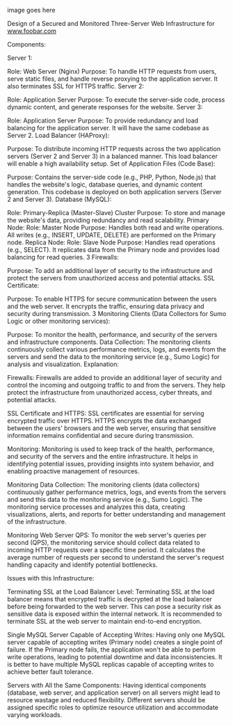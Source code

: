image goes here

Design of a Secured and Monitored Three-Server Web Infrastructure for www.foobar.com

Components:

Server 1:

Role: Web Server (Nginx)
Purpose: To handle HTTP requests from users, serve static files, and handle reverse proxying to the application server. It also terminates SSL for HTTPS traffic.
Server 2:

Role: Application Server
Purpose: To execute the server-side code, process dynamic content, and generate responses for the website.
Server 3:

Role: Application Server
Purpose: To provide redundancy and load balancing for the application server. It will have the same codebase as Server 2.
Load Balancer (HAProxy):

Purpose: To distribute incoming HTTP requests across the two application servers (Server 2 and Server 3) in a balanced manner. This load balancer will enable a high availability setup.
Set of Application Files (Code Base):

Purpose: Contains the server-side code (e.g., PHP, Python, Node.js) that handles the website's logic, database queries, and dynamic content generation. This codebase is deployed on both application servers (Server 2 and Server 3).
Database (MySQL):

Role: Primary-Replica (Master-Slave) Cluster
Purpose: To store and manage the website's data, providing redundancy and read scalability.
Primary Node:
Role: Master Node
Purpose: Handles both read and write operations. All writes (e.g., INSERT, UPDATE, DELETE) are performed on the Primary node.
Replica Node:
Role: Slave Node
Purpose: Handles read operations (e.g., SELECT). It replicates data from the Primary node and provides load balancing for read queries.
3 Firewalls:

Purpose: To add an additional layer of security to the infrastructure and protect the servers from unauthorized access and potential attacks.
SSL Certificate:

Purpose: To enable HTTPS for secure communication between the users and the web server. It encrypts the traffic, ensuring data privacy and security during transmission.
3 Monitoring Clients (Data Collectors for Sumo Logic or other monitoring services):

Purpose: To monitor the health, performance, and security of the servers and infrastructure components.
Data Collection:
The monitoring clients continuously collect various performance metrics, logs, and events from the servers and send the data to the monitoring service (e.g., Sumo Logic) for analysis and visualization.
Explanation:

Firewalls: Firewalls are added to provide an additional layer of security and control the incoming and outgoing traffic to and from the servers. They help protect the infrastructure from unauthorized access, cyber threats, and potential attacks.

SSL Certificate and HTTPS: SSL certificates are essential for serving encrypted traffic over HTTPS. HTTPS encrypts the data exchanged between the users' browsers and the web server, ensuring that sensitive information remains confidential and secure during transmission.

Monitoring: Monitoring is used to keep track of the health, performance, and security of the servers and the entire infrastructure. It helps in identifying potential issues, providing insights into system behavior, and enabling proactive management of resources.

Monitoring Data Collection: The monitoring clients (data collectors) continuously gather performance metrics, logs, and events from the servers and send this data to the monitoring service (e.g., Sumo Logic). The monitoring service processes and analyzes this data, creating visualizations, alerts, and reports for better understanding and management of the infrastructure.

Monitoring Web Server QPS:
To monitor the web server's queries per second (QPS), the monitoring service should collect data related to incoming HTTP requests over a specific time period. It calculates the average number of requests per second to understand the server's request handling capacity and identify potential bottlenecks.

Issues with this Infrastructure:

Terminating SSL at the Load Balancer Level: Terminating SSL at the load balancer means that encrypted traffic is decrypted at the load balancer before being forwarded to the web server. This can pose a security risk as sensitive data is exposed within the internal network. It is recommended to terminate SSL at the web server to maintain end-to-end encryption.

Single MySQL Server Capable of Accepting Writes: Having only one MySQL server capable of accepting writes (Primary node) creates a single point of failure. If the Primary node fails, the application won't be able to perform write operations, leading to potential downtime and data inconsistencies. It is better to have multiple MySQL replicas capable of accepting writes to achieve better fault tolerance.

Servers with All the Same Components: Having identical components (database, web server, and application server) on all servers might lead to resource wastage and reduced flexibility. Different servers should be assigned specific roles to optimize resource utilization and accommodate varying workloads.

